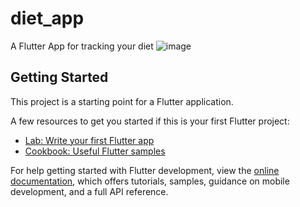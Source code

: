 # diet_app

A Flutter App for tracking your diet 
![image](https://github.com/abungubrighton/diet_app/assets/111748970/16a6966c-d94c-49c5-962e-07e005baf0ff)



## Getting Started

This project is a starting point for a Flutter application.

A few resources to get you started if this is your first Flutter project:

- [Lab: Write your first Flutter app](https://docs.flutter.dev/get-started/codelab)
- [Cookbook: Useful Flutter samples](https://docs.flutter.dev/cookbook)

For help getting started with Flutter development, view the
[online documentation](https://docs.flutter.dev/), which offers tutorials,
samples, guidance on mobile development, and a full API reference.
